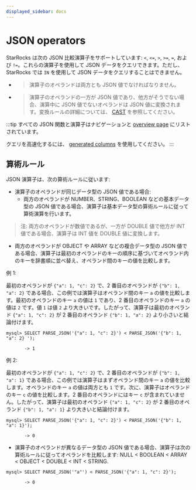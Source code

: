 ```yaml
---
displayed_sidebar: docs
---
```


# JSON operators

StarRocks は次の JSON 比較演算子をサポートしています: `<`, `<=`, `>`, `>=`, `=`, および `!=`。これらの演算子を使用して JSON データをクエリできます。ただし、StarRocks では `IN` を使用して JSON データをクエリすることはできません。

- > 演算子のオペランドは両方とも JSON 値でなければなりません。

- > 演算子のオペランドの一方が JSON 値であり、他方がそうでない場合、演算中に JSON 値でないオペランドは JSON 値に変換されます。変換ルールの詳細については、 [CAST](./json-query-and-processing-functions/cast.md) を参照してください。

:::tip
すべての JSON 関数と演算子はナビゲーションと [overview page](./overview-of-json-functions-and-operators.md) にリストされています。

クエリを高速化するには、 [generated columns](../../sql-statements/generated_columns.md) を使用してください。
:::

## 算術ルール

JSON 演算子は、次の算術ルールに従います:

- 演算子のオペランドが同じデータ型の JSON 値である場合:
  - 両方のオペランドが NUMBER、STRING、BOOLEAN などの基本データ型の JSON 値である場合、演算子は基本データ型の算術ルールに従って算術演算を行います。

> 注: 両方のオペランドが数値であるが、一方が DOUBLE 値で他方が INT 値である場合、演算子は INT 値を DOUBLE 値に変換します。

- 両方のオペランドが OBJECT や ARRAY などの複合データ型の JSON 値である場合、演算子は最初のオペランドのキーの順序に基づいてオペランド内のキーを辞書順に並べ替え、オペランド間のキーの値を比較します。

例 1:

最初のオペランドが `{"a": 1, "c": 2}` で、2 番目のオペランドが `{"b": 1, "a": 2}` である場合、この例では演算子はオペランド間のキー `a` の値を比較します。最初のオペランドのキー `a` の値は `1` であり、2 番目のオペランドのキー `a` の値は `2` です。値 `1` は値 `2` より大きいです。したがって、演算子は最初のオペランド `{"a": 1, "c": 2}` が 2 番目のオペランド `{"b": 1, "a": 2}` より小さいと結論付けます。

```plaintext
mysql> SELECT PARSE_JSON('{"a": 1, "c": 2}') < PARSE_JSON('{"b": 1, "a": 2} ');

       -> 1
```

例 2:

最初のオペランドが `{"a": 1, "c": 2}` で、2 番目のオペランドが `{"b": 1, "a": 1}` である場合、この例では演算子はまずオペランド間のキー `a` の値を比較します。オペランドのキー `a` の値は両方とも `1` です。次に、演算子はオペランドのキー `c` の値を比較します。2 番目のオペランドにはキー `c` が含まれていません。したがって、演算子は最初のオペランド `{"a": 1, "c": 2}` が 2 番目のオペランド `{"b": 1, "a": 1}` より大きいと結論付けます。

```plaintext
mysql> SELECT PARSE_JSON('{"a": 1, "c": 2}') < PARSE_JSON('{"b": 1, "a": 1}');

       -> 0
```

- 演算子のオペランドが異なるデータ型の JSON 値である場合、演算子は次の算術ルールに従ってオペランドを比較します: NULL < BOOLEAN < ARRAY < OBJECT < DOUBLE < INT < STRING.

```plaintext
mysql> SELECT PARSE_JSON('"a"') < PARSE_JSON('{"a": 1, "c": 2}');

       -> 0
```
